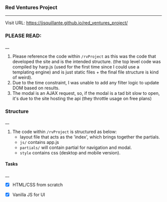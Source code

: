 ### Red Ventures Project
___

Visit URL: https://jjsquillante.github.io/red_ventures_project/

### PLEASE READ: 
__
1. Please reference the code within `/rvProject` as this was the code that developed the site and is the intended structure. (the top level code was compiled by harp.js (used for the first time since I could use a templating engine) and is just static files + the final file structure is kind of weird).
2. Due to the time constraint, I was unable to add any filter logic to update DOM based on results.
3. The modal is an AJAX request, so, if the modal is a tad bit slow to open, it's due to the site hosting the api (they throttle usage on free plans)

### Structure
__
1. The code within `/rvProject` is structured as below:
	+ layout file that acts as the 'index', which brings together the partials.
	+ `js/` contains app.js
	+ `partials/` will contain partial for navigation and modal. 
	+ `style` contains css (desktop and mobile version).

#### Tasks
__
- [x] HTML/CSS from scratch 
- [x] Vanilla JS for UI


